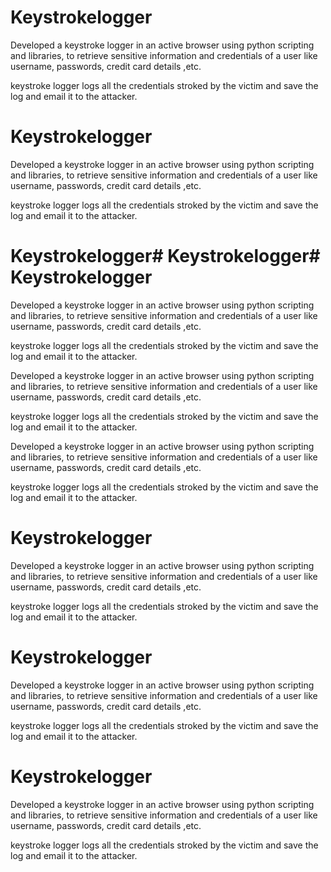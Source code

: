 
# Keystrokelogger
Developed a keystroke logger in an active browser using python scripting and libraries, to retrieve sensitive information and credentials of a user like username, passwords, credit card details ,etc.

keystroke logger logs all the credentials stroked by the victim and save the log and email it to the attacker.
# Keystrokelogger
Developed a keystroke logger in an active browser using python scripting and libraries, to retrieve sensitive information and credentials of a user like username, passwords, credit card details ,etc.

keystroke logger logs all the credentials stroked by the victim and save the log and email it to the attacker.
# Keystrokelogger# Keystrokelogger# Keystrokelogger
Developed a keystroke logger in an active browser using python scripting and libraries, to retrieve sensitive information and credentials of a user like username, passwords, credit card details ,etc.

keystroke logger logs all the credentials stroked by the victim and save the log and email it to the attacker.

Developed a keystroke logger in an active browser using python scripting and libraries, to retrieve sensitive information and credentials of a user like username, passwords, credit card details ,etc.

keystroke logger logs all the credentials stroked by the victim and save the log and email it to the attacker.

Developed a keystroke logger in an active browser using python scripting and libraries, to retrieve sensitive information and credentials of a user like username, passwords, credit card details ,etc.

keystroke logger logs all the credentials stroked by the victim and save the log and email it to the attacker.
# Keystrokelogger
Developed a keystroke logger in an active browser using python scripting and libraries, to retrieve sensitive information and credentials of a user like username, passwords, credit card details ,etc.

keystroke logger logs all the credentials stroked by the victim and save the log and email it to the attacker.
# Keystrokelogger
Developed a keystroke logger in an active browser using python scripting and libraries, to retrieve sensitive information and credentials of a user like username, passwords, credit card details ,etc.

keystroke logger logs all the credentials stroked by the victim and save the log and email it to the attacker.
# Keystrokelogger
Developed a keystroke logger in an active browser using python scripting and libraries, to retrieve sensitive information and credentials of a user like username, passwords, credit card details ,etc.

keystroke logger logs all the credentials stroked by the victim and save the log and email it to the attacker.
